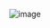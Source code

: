 

![image](https://github.com/bilal-ozgur/Learning_HTML-and-CSS/assets/130503711/268ce606-898b-46d2-8d18-dfd35090f2ff)
